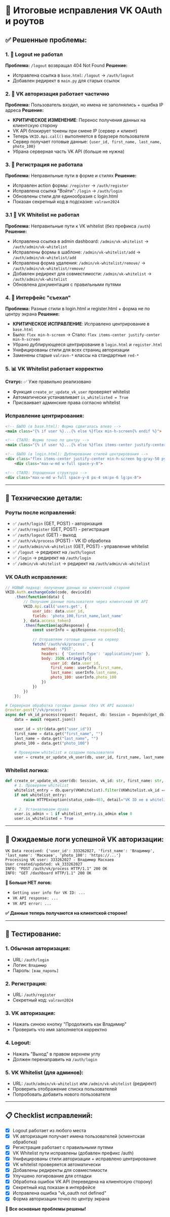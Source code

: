 # 🔧 Итоговые исправления VK OAuth и роутов

## ✅ **Решенные проблемы:**

### 1. 🔗 **Logout не работал**
**Проблема:** `/logout` возвращал 404 Not Found
**Решение:** 
- Исправлена ссылка в `base.html`: `/logout` → `/auth/logout`
- Добавлен редирект в `main.py` для старых ссылок

### 2. 🎯 **VK авторизация работает частично**
**Проблема:** Пользователь входил, но имена не заполнялись + ошибка IP адреса
**Решение:**
- **КРИТИЧЕСКОЕ ИЗМЕНЕНИЕ**: Перенос получения данных на клиентскую сторону
- VK API блокирует токены при смене IP (сервер ≠ клиент)
- Теперь `VKID.Api.call()` выполняется в браузере пользователя
- Сервер получает готовые данные: `{user_id, first_name, last_name, photo_100}`
- Убрана серверная часть VK API (больше не нужна)

### 3. 📝 **Регистрация не работала**
**Проблема:** Неправильные пути в форме и стилях
**Решение:**
- Исправлен action формы: `/register` → `/auth/register`
- Исправлена ссылка "Войти": `/login` → `/auth/login`
- Обновлены стили для единообразия с login.html
- Показан секретный код в подсказке: `valravn2024`

### 3.1 📝 **VK Whitelist не работал**
**Проблема:** Неправильные пути к VK whitelist (без префикса `/auth`)
**Решение:**
- Исправлена ссылка в admin dashboard: `/admin/vk-whitelist` → `/auth/admin/vk-whitelist`
- Исправлены формы в шаблоне: `/admin/vk-whitelist/add` → `/auth/admin/vk-whitelist/add`
- Исправлена форма удаления: `/admin/vk-whitelist/remove/` → `/auth/admin/vk-whitelist/remove/`
- Добавлен редирект для совместимости: `/admin/vk-whitelist` → `/auth/admin/vk-whitelist`
- Обновлена документация с правильными путями

### 4. 🎨 **Интерфейс "съехал"**
**Проблема:** Разные стили в login.html и register.html + форма не по центру экрана
**Решение:**
- **КРИТИЧЕСКОЕ ИСПРАВЛЕНИЕ**: Исправлено центрирование в `base.html`
- Было: `flex min-h-screen` → Стало: `flex items-center justify-center min-h-screen`
- Убрано дублирующееся центрирование в `login.html` и `register.html`
- Унифицированы стили для всех страниц авторизации
- Заменены старые `valravn-*` классы на стандартные `red-*`

### 5. 📊 **VK Whitelist работает корректно**
**Статус:** ✅ Уже правильно реализовано
- Функция `create_or_update_vk_user` проверяет whitelist
- Автоматически устанавливает `is_whitelisted = True`
- Присваивает админские права согласно whitelist

### Исправление центрирования:
```html
<!-- БЫЛО (в base.html): Форма сдвигалась влево -->
<main class="{% if user %}...{% else %}flex min-h-screen{% endif %}">

<!-- СТАЛО: Форма точно по центру -->
<main class="{% if user %}...{% else %}flex items-center justify-center min-h-screen{% endif %}">
```

```html
<!-- БЫЛО (в login.html): Дублирование стилей центрирования -->
<div class="flex items-center justify-center min-h-screen bg-gray-50 py-12 px-4 sm:px-6 lg:px-8">
    <div class="max-w-md w-full space-y-8">

<!-- СТАЛО: Упрощенная структура -->
<div class="max-w-md w-full space-y-8 px-4 sm:px-6 lg:px-8">
```

---

## 🔧 **Технические детали:**

### Роуты после исправлений:
- ✅ `/auth/login` (GET, POST) - авторизация
- ✅ `/auth/register` (GET, POST) - регистрация  
- ✅ `/auth/logout` (GET) - выход
- ✅ `/auth/vk/process` (POST) - VK ID обработка
- ✅ `/auth/admin/vk-whitelist` (GET, POST) - управление whitelist
- ✅ `/logout` → редирект на `/auth/logout`
- ✅ `/login` → редирект на `/auth/login`
- ✅ `/admin/vk-whitelist` → редирект на `/auth/admin/vk-whitelist`

### VK OAuth исправления:
```javascript
// НОВЫЙ подход: получение данных на клиентской стороне
VKID.Auth.exchangeCode(code, deviceId)
    .then(function(data) {
        // Получаем данные пользователя через клиентский VK API
        VKID.Api.call('users.get', {
            user_ids: data.user_id,
            fields: 'photo_100,first_name,last_name'
        }, data.access_token)
        .then(function(apiResponse) {
            const userInfo = apiResponse.response[0];
            
            // Отправляем готовые данные на сервер
            fetch('/auth/vk/process', {
                method: 'POST',
                headers: { 'Content-Type': 'application/json' },
                body: JSON.stringify({
                    user_id: data.user_id,
                    first_name: userInfo.first_name,
                    last_name: userInfo.last_name,
                    photo_100: userInfo.photo_100
                })
            })
        })
    });
```

```python
# Серверная обработка готовых данных (без VK API вызовов)
@router.post("/vk/process")
async def vk_id_process(request: Request, db: Session = Depends(get_db)):
    data = await request.json()
    
    user_id = str(data.get("user_id"))
    first_name = data.get("first_name", "")
    last_name = data.get("last_name", "")
    photo_100 = data.get("photo_100")
    
    # Проверяем whitelist и создаем пользователя
    user = create_or_update_vk_user(db, user_id, first_name, last_name, photo_100)
```

### Whitelist логика:
```python
def create_or_update_vk_user(db: Session, vk_id: str, first_name: str, last_name: str, avatar_url: Optional[str] = None):
    # 1. Проверяем whitelist
    whitelist_entry = db.query(VKWhitelist).filter(VKWhitelist.vk_id == vk_id).first()
    if not whitelist_entry:
        raise HTTPException(status_code=403, detail="VK ID не в whitelist. Обратитесь к администратору.")
    
    # 2. Устанавливаем права
    user.is_admin = 1 if whitelist_entry.is_admin else 0
    user.is_whitelisted = True
```

---

## 🎯 **Ожидаемые логи успешной VK авторизации:**

```
VK Data received: {'user_id': 333262027, 'first_name': 'Владимир', 'last_name': 'Маскаев', 'photo_100': 'https://...'}
Processing VK user: 333262027 - Владимир Маскаев
User created/updated: vk_333262027
INFO: "POST /auth/vk/process HTTP/1.1" 200 OK
INFO: "GET /dashboard HTTP/1.1" 200 OK
```

**🚫 Больше НЕТ логов:**
- `Getting user info for VK ID: ...` 
- `VK API response: ...`
- `VK API error: ...`

**✅ Данные теперь получаются на клиентской стороне!**

---

## 🚀 **Тестирование:**

### 1. Обычная авторизация:
- URL: `/auth/login`
- Логин: `Владимир` 
- Пароль: `[ваш_пароль]`

### 2. Регистрация:
- URL: `/auth/register`
- Секретный код: `valravn2024`

### 3. VK авторизация:
- Нажать синюю кнопку "Продолжить как Владимир"
- Проверить что имя заполняется корректно

### 4. Logout:
- Нажать "Выход" в правом верхнем углу
- Должен перенаправить на `/auth/login`

### 5. VK Whitelist (для админов):
- URL: `/auth/admin/vk-whitelist` или `/admin/vk-whitelist` (редирект)
- Проверить отображение списка пользователей
- Попробовать добавить нового пользователя

---

## 📋 **Checklist исправлений:**

- [x] Logout работает из любого места
- [x] VK авторизация получает имена пользователей (клиентская обработка)
- [x] Регистрация работает с правильными путями
- [x] VK Whitelist пути исправлены (добавлен префикс /auth)
- [x] Унифицированы стили авторизации + исправлено центрирование
- [x] VK whitelist проверяется автоматически
- [x] Добавлены редиректы для совместимости
- [x] Улучшено логирование для отладки
- [x] Обработка ошибок VK API (переведена на клиентскую сторону)
- [x] Секретный код показан в интерфейсе
- [x] Исправлена ошибка "vk_oauth not defined"
- [x] Форма авторизации точно по центру экрана

**🎯 Все основные проблемы решены!** 